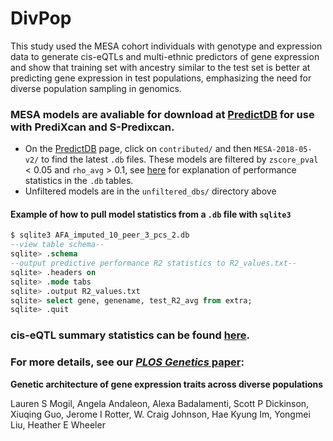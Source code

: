 # DivPop
This study used the MESA cohort individuals with genotype and expression data to generate cis-eQTLs and multi-ethnic predictors of gene expression and show that training set with ancestry similar to the test set is better at predicting gene expression in test populations, emphasizing the need for diverse population sampling in genomics. 
### MESA models are avaliable for download at [PredictDB](http://predictdb.org/) for use with PrediXcan and S-Predixcan.
- On the [PredictDB](http://predictdb.org/) page, click on `contributed/` and then `MESA-2018-05-v2/` to find the latest `.db` files. These models are filtered by `zscore_pval` < 0.05 and `rho_avg` > 0.1, see [here](https://s3.amazonaws.com/predictdb2/GTEx-V7_HapMap-2017-11-29_README.txt) for explanation of performance statistics in the `.db` tables. 
- Unfiltered models are in the `unfiltered_dbs/` directory above

#### Example of how to pull model statistics from a `.db` file with `sqlite3`
```sql
$ sqlite3 AFA_imputed_10_peer_3_pcs_2.db
--view table schema--
sqlite> .schema
--output predictive performance R2 statistics to R2_values.txt--
sqlite> .headers on
sqlite> .mode tabs
sqlite> .output R2_values.txt
sqlite> select gene, genename, test_R2_avg from extra;
sqlite> .quit
```

### cis-eQTL summary statistics can be found [here](https://www.dropbox.com/sh/f6un5evevyvvyl9/AAA3sfa1DgqY67tx4q36P341a?dl=0).

### For more details, see our [*PLOS Genetics* paper](https://doi.org/10.1371/journal.pgen.1007586):
**Genetic architecture of gene expression traits across diverse populations**

Lauren S Mogil, Angela Andaleon, Alexa Badalamenti, Scott P Dickinson, Xiuqing Guo, Jerome I Rotter, W. Craig Johnson, Hae Kyung Im, Yongmei Liu, Heather E Wheeler
